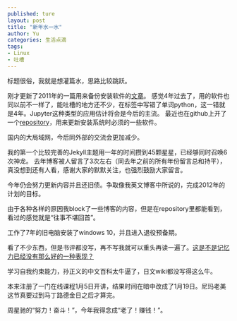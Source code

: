 ```yaml
---
published: ture
layout: post
title: "新年水一水"
author: Yu
categories: 生活点滴
tags:
- Linux
- 吐槽
---
```


标题很俗，我就是想灌篇水，思路比较跳跃。

刚才更新了2011年的一篇用来备份安装软件的[文章](http://yulijia.net/cn/%E8%BD%AF%E4%BB%B6%E4%B8%96%E7%95%8C/2011/12/31/software-in-linux.html "Linux系统需要安装的相关软件")。
感觉4年过去了，用的软件也同以前不一样了，能吐槽的地方还不少，在标签中写错了单词python，这一错就是4年。Jupyter这种类型的应用估计将会是今后的主流。
最近也在github上开了一个[repository](https://github.com/yulijia/TDAIF "Things to Do After Installing Fedora")，用来更新安装系统时必须的一些软件。

国内的大局域网，今后同外部的交流会更加减少。

我的第一个比较完善的Jekyll主题用一年的时间攒到45颗星星，已经够同时召唤6次神龙。
去年博客被人留言了3次左右（同去年之前的所有年份留言总和持平），真没想到还有人看，感谢大家的默默关注，也强烈鼓励大家留言。

今年仍会努力更新内容并且还旧债。争取像我英文博客中所说的，完成2012年的计划的目标。

由于各种各样的原因我block了一些博客的内容，但是在repository里都能看到，看过的感觉就是<q>往事不堪回首</q>。

工作了7年的旧电脑安装了windows 10，并且进入退役预备期。

看了不少东西，但是书评都没写，再不写我就可以重头再读一遍了。<u>这是不是记忆力已经没有那么好的一种表现？</u>

学习自我约束能力，孙正义的中文百科太牛逼了，日文wiki都没写得这么牛。

本来注册了一门在线课程1月5日开讲，结果时间在暗中改成了1月19日。尼玛老美这节真要过到马丁路德金日之后才算完。

周星驰的“努力！奋斗！”，今年我得念成“老了！赚钱！”。



